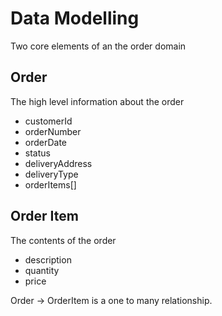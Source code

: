 # Data Modelling

Two core elements of an the order domain

## Order

The high level information about the order
- customerId
- orderNumber
- orderDate
- status
- deliveryAddress
- deliveryType
- orderItems[]

## Order Item

The contents of the order
- description
- quantity
- price

Order -> OrderItem is a one to many relationship.